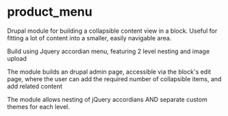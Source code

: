 product_menu
============

Drupal module for building a collapsible content view in a block. Useful for fitting a lot of content into a smaller, easily navigable area.

Build using Jquery accordian menu, featuring 2 level nesting and image upload

The module builds an drupal admin page, accessible via the block's edit page, where the user can add the required number of collapsible items, and add related content

The module allows nesting of jQuery accordians AND separate custom themes for each level. 

